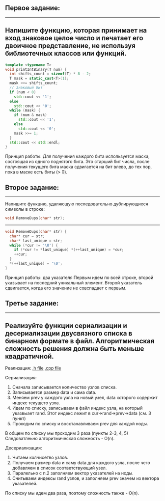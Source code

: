 ## Первое задание:

--- 
Напишите функцию, которая принимает на вход знаковое целое число и печатает его двоичное
представление, не используя библиотечных классов или функций.
---

```cpp
template <typename T>
void printIntBinary(T num) {
  int shifts_count = sizeof(T) * 8 - 2;
  T mask = static_cast<T>(1);
  mask <<= shifts_count;
  // Знаковый бит
  if (num < 0)
    std::cout << '1';
  else
    std::cout << '0';
  while (mask) {
    if (num & mask)
      std::cout << '1';
    else
      std::cout << '0';
    mask >>= 1;
  }
  std::cout << std::endl;
}
```
Принцип работы:
Для получения каждого бита используется маска, состоящая из одного поднятого бита. Это старший бит числа, после получения текущего бита маска сдвигается на бит влево, до тех пор, пока в маске есть биты (> 0).

## Второе задание:
--- 
Напишите функцию, удаляющую последовательно дублирующиеся символы в строке:
```cpp
void RemoveDups(char* str);
```
---

```cpp
void RemoveDups(char* str) {
  char* cur = str;
  char* last_unique = str;
  while (*cur != '\0') {
    if (*cur != *last_unique) *(++last_unique) = *cur;
    ++cur;
  }
  *(++last_unique) = '\0';
}
```

Принцип работы: два указателя
Первым идем по всей строке, второй указывает на последний уникальный элемент. 
Второй указатель сдвигается, когда его значение не совспадает с первым.

  
## Третье задание:
--- 
Реализуйте функции сериализации и десериализации двусвязного списка в бинарном формате в
файл. Алгоритмическая сложность решения должна быть меньше квадратичной. 
---

Реализация:
[.h file](https://github.com/e-kraevskiy/test_tasks/blob/develop/04%20-%20Cpp%20-%20Saber/list.h)
[.cpp file](https://github.com/e-kraevskiy/test_tasks/blob/develop/04%20-%20Cpp%20-%20Saber/list.cpp)

Сериализация:
1. Сначала записывается количество узлов списка.
2. Записывается размер data и сама data. 
3. Меняем prev у каждого узла на новый узел, data которого содержит индекс текущего узла.
4. Идем по списку, записываем в файл индекс узла, на который указвыает rand. Этот индекс лежит в cur->rand->prev->data (см. 3 пункт)
5. Проходим по списку и восстанавливаем prev для каждой ноды.

В общем по списку мы проходим 3 раза (пункты 2-3, 4, 5)
Следоватлеьно алгоритмическая сложность - O(n).

Десериализация:
1. Читаем колчисетво узлов.
2. Получаем размер data и саму data для каждого узла, после чего добавляем в список соответствующий узел.
3. Паралельно с п.2 заполняем вектор указателей на ноды.
4. Считываем индексы rand узлов, и заполняем prev значем из вектора указателей.

По списку мы идем два раза, поэтому сложность также - O(n).